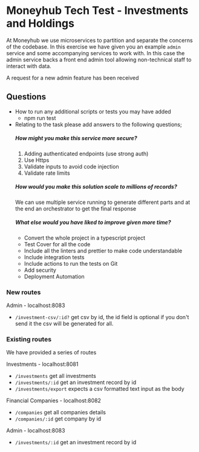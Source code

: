 # Moneyhub Tech Test - Investments and Holdings

At Moneyhub we use microservices to partition and separate the concerns of the codebase. In this exercise we have given you an example `admin` service and some accompanying services to work with. In this case the admin service backs a front end admin tool allowing non-technical staff to interact with data.

A request for a new admin feature has been received

## Questions

- How to run any additional scripts or tests you may have added
  - npm run test
- Relating to the task please add answers to the following questions;
  #####  How might you make this service more secure?
     1. Adding authenticated endpoints (use strong auth)
     2. Use Https
     3. Validate inputs to avoid code injection
     4. Validate rate limits
  #####  How would you make this solution scale to millions of records?
    We can use multiple service running to generate different parts and at the end an orchestrator to get the final response
  #####  What else would you have liked to improve given more time?
  - Convert the whole project in a typescript project
  - Test Cover for all the code
  - Include all the linters and prettier to make code understandable
  - Include integration tests
  - Include actions to run the tests on Git
  - Add security
  - Deployment Automation 

### New routes

Admin - localhost:8083
- `/investment-csv/:id?` get csv by id, the id field is optional if you don't send it the csv will be generated for all.

### Existing routes
We have provided a series of routes

Investments - localhost:8081
- `/investments` get all investments
- `/investments/:id` get an investment record by id
- `/investments/export` expects a csv formatted text input as the body

Financial Companies - localhost:8082
- `/companies` get all companies details
- `/companies/:id` get company by id

Admin - localhost:8083
- `/investments/:id` get an investment record by id
